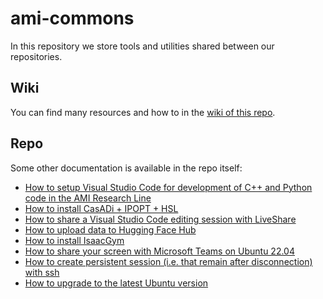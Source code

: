# ami-commons

In this repository we store tools and utilities shared between our repositories.

## Wiki

You can find many resources and how to in the [wiki of this repo](https://github.com/ami-iit/ami-commons/wiki).

## Repo

Some other documentation is available in the repo itself:
* [How to setup Visual Studio Code for development of C++ and Python code in the AMI Research Line](./doc/visual-studio-code.md)
* [How to install CasADi + IPOPT + HSL](./doc/casadi-ipopt-hsl.md)
* [How to share a Visual Studio Code editing session with LiveShare](./doc/how-to-liveshare-vscode-web.md)
* [How to upload data to Hugging Face Hub](./doc/hugging-face-datasets-how-to.md)
* [How to install IsaacGym](./doc/isaacgym-installation.md)
* [How to share your screen with Microsoft Teams on Ubuntu 22.04](./doc/microsoft-teams-screen-share-ubuntu-22-04.md)
* [How to create persistent session (i.e. that remain after disconnection) with ssh](./doc/ssh-persistent-sessions.md)
* [How to upgrade to the latest Ubuntu version](./doc/upgrade_ubuntu_version.md)